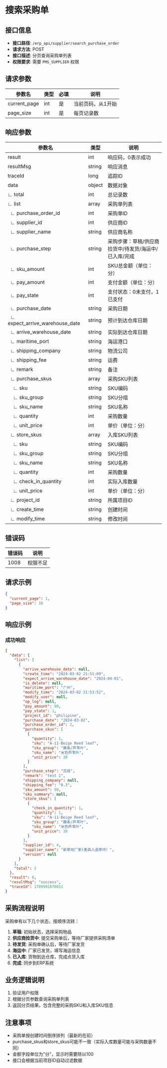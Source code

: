 # 搜索采购单

## 接口信息

- **接口路径**: `/erp_api/supplier/search_purchase_order`
- **请求方法**: POST
- **接口描述**: 分页查询采购单列表
- **权限要求**: 需要 `PMS_SUPPLIER` 权限

## 请求参数

| 参数名 | 类型 | 必填 | 说明 |
|--------|------|------|------|
| current_page | int | 是 | 当前页码，从1开始 |
| page_size | int | 是 | 每页记录数 |

## 响应参数

| 参数名 | 类型 | 说明 |
|--------|------|------|
| result | int | 响应码，0表示成功 |
| resultMsg | string | 响应消息 |
| traceId | long | 追踪ID |
| data | object | 数据对象 |
| ∟ total | int | 总记录数 |
| ∟ list | array | 采购单列表 |
| &nbsp;&nbsp;∟ purchase_order_id | int | 采购单ID |
| &nbsp;&nbsp;∟ supplier_id | int | 供应商ID |
| &nbsp;&nbsp;∟ supplier_name | string | 供应商名称 |
| &nbsp;&nbsp;∟ purchase_step | string | 采购步骤：草稿/供应商捡货中/待发货/海运中/已入库/完成 |
| &nbsp;&nbsp;∟ sku_amount | int | SKU总金额（单位：分） |
| &nbsp;&nbsp;∟ pay_amount | int | 支付金额（单位：分） |
| &nbsp;&nbsp;∟ pay_state | int | 支付状态：0未支付，1已支付 |
| &nbsp;&nbsp;∟ purchase_date | string | 采购日期 |
| &nbsp;&nbsp;∟ expect_arrive_warehouse_date | string | 预计到达仓库日期 |
| &nbsp;&nbsp;∟ arrive_warehouse_date | string | 实际到达仓库日期 |
| &nbsp;&nbsp;∟ maritime_port | string | 海运港口 |
| &nbsp;&nbsp;∟ shipping_company | string | 物流公司 |
| &nbsp;&nbsp;∟ shipping_fee | string | 运费 |
| &nbsp;&nbsp;∟ remark | string | 备注 |
| &nbsp;&nbsp;∟ purchase_skus | array | 采购SKU列表 |
| &nbsp;&nbsp;&nbsp;&nbsp;∟ sku | string | SKU编码 |
| &nbsp;&nbsp;&nbsp;&nbsp;∟ sku_group | string | SKU分组 |
| &nbsp;&nbsp;&nbsp;&nbsp;∟ sku_name | string | SKU名称 |
| &nbsp;&nbsp;&nbsp;&nbsp;∟ quantity | int | 采购数量 |
| &nbsp;&nbsp;&nbsp;&nbsp;∟ unit_price | int | 单价（单位：分） |
| &nbsp;&nbsp;∟ store_skus | array | 入库SKU列表 |
| &nbsp;&nbsp;&nbsp;&nbsp;∟ sku | string | SKU编码 |
| &nbsp;&nbsp;&nbsp;&nbsp;∟ sku_group | string | SKU分组 |
| &nbsp;&nbsp;&nbsp;&nbsp;∟ sku_name | string | SKU名称 |
| &nbsp;&nbsp;&nbsp;&nbsp;∟ quantity | int | 采购数量 |
| &nbsp;&nbsp;&nbsp;&nbsp;∟ check_in_quantity | int | 实际入库数量 |
| &nbsp;&nbsp;&nbsp;&nbsp;∟ unit_price | int | 单价（单位：分） |
| &nbsp;&nbsp;∟ project_id | string | 所属项目ID |
| &nbsp;&nbsp;∟ create_time | string | 创建时间 |
| &nbsp;&nbsp;∟ modify_time | string | 修改时间 |

## 错误码

| 错误码 | 说明 |
|--------|------|
| 1008 | 权限不足 |

## 请求示例

```json
{
  "current_page": 1,
  "page_size": 10
}
```

## 响应示例

### 成功响应

```json
{
  "data": {
    "list": [
      {
        "arrive_warehouse_date": null,
        "create_time": "2024-03-02 21:51:09",
        "expect_arrive_warehouse_date": "2024-04-01",
        "is_delete": null,
        "maritime_port": "广州",
        "modify_time": "2024-03-02 21:53:52",
        "modify_user": null,
        "op_log": null,
        "pay_amount": 90,
        "pay_state": 1,
        "project_id": "philipine",
        "purchase_date": "2024-03-02",
        "purchase_order_id": 2,
        "purchase_skus": [
          {
            "quantity": 1,
            "sku": "A-11-Beige Reed leaf",
            "sku_group": "藤条/芦苇叶",
            "sku_name": "米色芦苇叶",
            "unit_price": 30
          }
        ],
        "purchase_step": "完成",
        "remark": "test 1",
        "shipping_company": null,
        "shipping_fee": "0.3",
        "sku_amount": 90,
        "sku_summary": null,
        "store_skus": [
          {
            "check_in_quantity": 1,
            "quantity": 1,
            "sku": "A-11-Beige Reed leaf",
            "sku_group": "藤条/芦苇叶",
            "sku_name": "米色芦苇叶",
            "unit_price": 30
          }
        ],
        "supplier_id": 4,
        "supplier_name": "新草地厂家(麦森人造草坪）",
        "version": null
      }
    ],
    "total": 2
  },
  "result": 0,
  "resultMsg": "success",
  "traceId": 1709991870811
}
```

## 采购流程说明

采购单有以下几个状态，按顺序流转：

1. **草稿**: 初始状态，选择采购物品
2. **供应商捡货中**: 提交采购单后，等待厂家提供采购清单
3. **待发货**: 采购单确认后，等待厂家发货
4. **海运中**: 厂家已发货，填写海运信息
5. **已入库**: 货物到达仓库，完成点货入库
6. **完成**: 同步到ERP系统

## 业务逻辑说明

1. 验证用户权限
2. 根据分页参数查询采购单列表
3. 返回分页结果，包含完整的采购SKU和入库SKU信息

## 注意事项

- 采购单按创建时间倒序排列（最新的在前）
- purchase_skus和store_skus可能不一致（实际入库数量可能与采购数量不同）
- 金额字段单位为"分"，显示时需要除以100
- 接口会根据当前项目ID自动过滤数据

